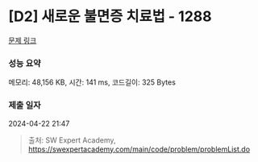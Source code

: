 # [D2] 새로운 불면증 치료법 - 1288 

[문제 링크](https://swexpertacademy.com/main/code/problem/problemDetail.do?contestProbId=AV18_yw6I9MCFAZN) 

### 성능 요약

메모리: 48,156 KB, 시간: 141 ms, 코드길이: 325 Bytes

### 제출 일자

2024-04-22 21:47



> 출처: SW Expert Academy, https://swexpertacademy.com/main/code/problem/problemList.do